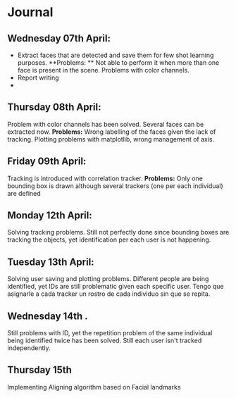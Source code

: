 Journal
=======
## Wednesday 07th April:
  - Extract faces that are detected and save them for few shot learning purposes. **Problems: ** Not able to perform it when more than one face is present in the scene. Problems with color channels. 
  - Report writing
  - 
## Thursday 08th April:
Problem with color channels has been solved. Several faces can be extracted now. **Problems:** Wrong labelling of the faces given the lack of tracking. Plotting problems with matplotlib, wrong management of axis.  

## Friday 09th April: 
Tracking is introduced with correlation tracker. **Problems:** Only one bounding box is drawn although several trackers (one per each individual) are defined

## Monday 12th April: 
Solving tracking problems. Still not perfectly done since bounding boxes are tracking the objects, yet identification per each user is not happening. 

## Tuesday 13th April: 
Solving user saving and plotting problems. Different people are being identified, yet IDs are still problematic given each specific user. 
Tengo que asignarle a cada tracker un rostro de cada individuo sin que se repita. 

## Wednesday 14th . 
Still problems with ID, yet the repetition problem of the same individual being identified twice has been solved. Still each user isn't tracked independently.

## Thursday 15th 
Implementing Aligning algorithm based on Facial landmarks